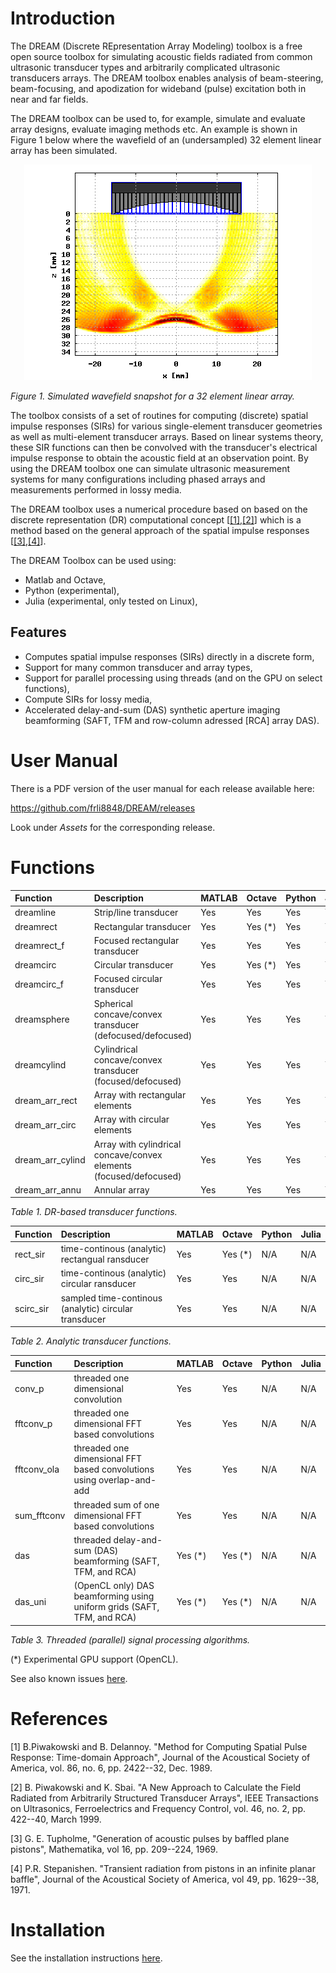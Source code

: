 # Introduction

The DREAM (Discrete REpresentation Array Modeling) toolbox is a free open source toolbox
for simulating acoustic fields radiated from common ultrasonic transducer types and arbitrarily
complicated ultrasonic transducers arrays. The DREAM toolbox enables analysis of beam-steering,
beam-focusing, and apodization for wideband (pulse) excitation both in near and far fields.

The DREAM toolbox can be used to, for example, simulate and evaluate array designs, evaluate imaging
methods etc. An example is shown in Figure 1 below where the wavefield of an (undersampled)
32 element linear array has been simulated.

<p align="center">
<img src="front.png">
</p>

_Figure 1. Simulated wavefield snapshot for a 32 element linear array._

The toolbox consists of a set of routines for computing (discrete) spatial impulse responses (SIRs)
for various single-element transducer geometries as well as multi-element transducer arrays. Based on
linear systems theory, these SIR functions can then be convolved with the transducer's electrical impulse
response to obtain the acoustic field at an observation point. By using the DREAM toolbox one can simulate
ultrasonic measurement systems for many configurations including phased arrays and measurements performed
in lossy media.

The DREAM toolbox uses a numerical procedure based on based on the discrete representation (DR) computational
concept [[[1]](#1),[[2]](#2)] which is a method based on the general approach of the spatial impulse responses [[[3]](#3),[[4]](#4)].

The DREAM Toolbox can be used using:
* Matlab and Octave,
* Python (experimental),
* Julia (experimental, only tested on Linux),

## Features

* Computes spatial impulse responses (SIRs) directly in a discrete form,
* Support for many common transducer and array types,
* Support for parallel processing using threads (and on the GPU on select functions),
* Compute SIRs for lossy media,
* Accelerated delay-and-sum (DAS) synthetic aperture imaging beamforming (SAFT, TFM and row-column adressed [RCA] array DAS).

# User Manual

There is a PDF version of the user manual for each release available here:

https://github.com/frli8848/DREAM/releases

Look under _Assets_ for the corresponding release.

# Functions

| Function  | Description  | MATLAB  | Octave  | Python  | Julia |
|:--|:--|:--|:--|:--|:--|
| dreamline | Strip/line transducer  | Yes  | Yes  | Yes  | Yes  |
| dreamrect | Rectangular transducer  | Yes  |  Yes (*) | Yes  | Yes  |
| dreamrect_f | Focused rectangular transducer  | Yes  | Yes  | Yes  | Yes  |
| dreamcirc | Circular transducer  | Yes  | Yes (*) | Yes  | Yes  |
| dreamcirc_f | Focused circular transducer  | Yes  | Yes  |  Yes | Yes |
| dreamsphere | Spherical concave/convex transducer (defocused/defocused)  | Yes  | Yes  | Yes  | Yes  |
| dreamcylind | Cylindrical concave/convex transducer (focused/defocused)  | Yes  | Yes  | Yes  | Yes  |
| dream_arr_rect | Array with rectangular elements  | Yes  | Yes  | Yes  | Yes  |
| dream_arr_circ | Array with circular elements  | Yes  | Yes  | Yes | Yes  |
| dream_arr_cylind | Array with cylindrical concave/convex elements (focused/defocused) |  Yes | Yes | Yes  | Yes  |
| dream_arr_annu | Annular array  | Yes  | Yes  | Yes  | Yes  |

_Table 1. DR-based transducer functions._


| Function  | Description  | MATLAB  | Octave  | Python  | Julia |
|:--|:--|:--|:--|:--|:--|
| rect_sir | time-continous (analytic) rectangual ransducer | Yes  | Yes (*) | N/A  | N/A |
| circ_sir | time-continous (analytic) circular ransducer | Yes  | Yes  | N/A | N/A |
| scirc_sir | sampled time-continous (analytic) circular transducer | Yes  | Yes  | N/A  | N/A  |

_Table 2. Analytic transducer functions._

| Function  | Description  | MATLAB  | Octave  | Python  | Julia |
|:--|:--|:--|:--|:--|:--|
| conv_p | threaded one dimensional convolution | Yes  | Yes  | N/A  | N/A |
| fftconv_p | threaded one dimensional FFT based convolutions | Yes | Yes  | N/A | N/A |
| fftconv_ola | threaded one dimensional FFT based convolutions using overlap-and-add | Yes | Yes  | N/A | N/A |
| sum_fftconv | threaded sum of one dimensional FFT based convolutions | Yes  | Yes  | N/A | N/A |
| das | threaded delay-and-sum (DAS) beamforming (SAFT, TFM, and RCA) | Yes (*) | Yes (*) | N/A | N/A |
| das_uni | (OpenCL only) DAS beamforming using uniform grids (SAFT, TFM, and RCA) | Yes (*) | Yes (*) | N/A | N/A |

_Table 3. Threaded (parallel) signal processing algorithms._

(*) Experimental GPU support (OpenCL).

See also known issues [here](KNOWN_ISSUES.md).

# References

<a id="1">[1]</a> B.Piwakowski and B. Delannoy. "Method for Computing Spatial Pulse Response: Time-domain Approach", Journal of the Acoustical
Society of America, vol. 86, no. 6, pp. 2422--32, Dec. 1989.

<a id="2">[2]</a> B. Piwakowski and K. Sbai. "A New Approach to Calculate the Field Radiated from Arbitrarily Structured Transducer Arrays",
IEEE Transactions on Ultrasonics, Ferroelectrics and Frequency Control, vol. 46, no. 2, pp. 422--40, March 1999.

<a id="3">[3]</a> G. E. Tupholme, "Generation of acoustic pulses by baffled plane pistons", Mathematika, vol 16, pp. 209--224, 1969.

<a id="4">[4]</a> P.R. Stepanishen. "Transient radiation from pistons in an infinite planar baffle", Journal of the Acoustical Society of America,
vol 49, pp. 1629--38, 1971.

# Installation

See the installation instructions [here](INSTALLATION.md).
